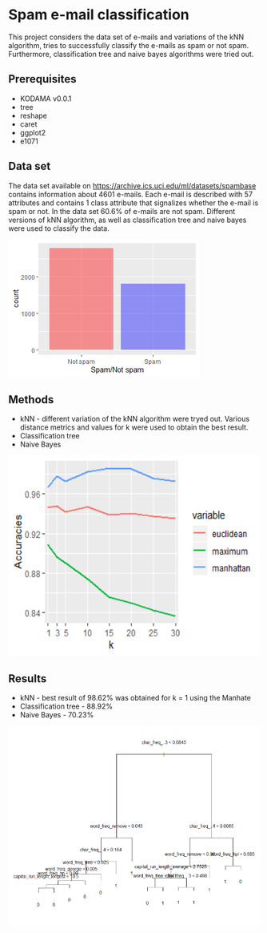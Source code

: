 # Spam e-mail classification

This project considers the data set of e-mails and variations of the kNN algorithm, tries to successfully classify the e-mails as spam or not spam. Furthermore, classification tree and naive bayes algorithms were tried out.  

## Prerequisites 
* KODAMA v0.0.1
* tree
* reshape
* caret
* ggplot2
* e1071

## Data set

The data set available on https://archive.ics.uci.edu/ml/datasets/spambase contains information about 4601 e-mails. Each e-mail is described with 57 attributes and contains 1 class attribute that signalizes whether the e-mail is spam or not. In the data set 60.6% of e-mails are not spam. Different versions of kNN algorithm, as well as classification tree and naive bayes were used to classify the data. 

<img src="images/spam.png">

## Methods

* kNN - different variation of the kNN algorithm were tryed out. Various distance metrics and values for k were used to obtain the best result.
* Classification tree
* Naive Bayes 

<img src="images/accuracy.png" width=600 height=400> 

## Results

* kNN - best result of 98.62% was obtained for k = 1 using the Manhate
* Classification tree - 88.92%
* Naive Bayes - 70.23%

<img src="images/tree.png" width=600 height=400>

